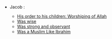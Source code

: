 - Jacob :

    - [His order to his children: Worshiping of Allah]()
    - [Was wise](https://quran.com/12/68)
    - [Was strong and observant](https://quran.com/38/45)
    - [Was a Muslim Like Ibrahim](https://quran.com/12/38)
